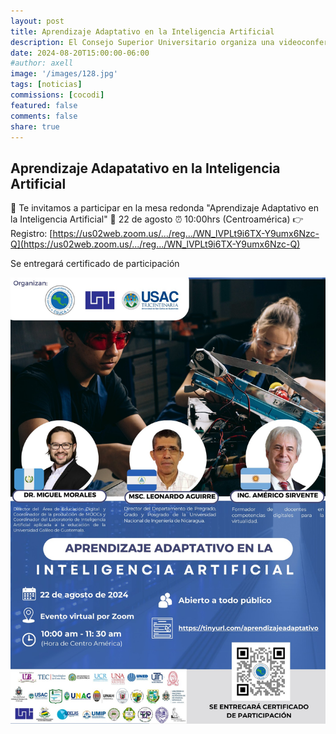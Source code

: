 ```yaml
---
layout: post
title: Aprendizaje Adaptativo en la Inteligencia Artificial
description: El Consejo Superior Universitario organiza una videoconferencia sobre el uso de la inteligencia artifical. 
date: 2024-08-20T15:00:00-06:00
#author: axell
image: '/images/128.jpg'
tags: [noticias]
commissions: [cocodi]
featured: false
comments: false
share: true
---
```

## Aprendizaje Adapatativo en la Inteligencia Artificial 

📢 Te invitamos a participar en la mesa redonda "Aprendizaje Adaptativo en la Inteligencia Artificial" 
📅 22 de agosto
⏰ 10:00hrs (Centroamérica)
👉 Registro: [https://us02web.zoom.us/.../reg.../WN_lVPLt9i6TX-Y9umx6Nzc-Q](https://us02web.zoom.us/.../reg.../WN_lVPLt9i6TX-Y9umx6Nzc-Q)


Se entregará certificado de participación

![Configuración del formato de la hoja](/images/127.jpg)
